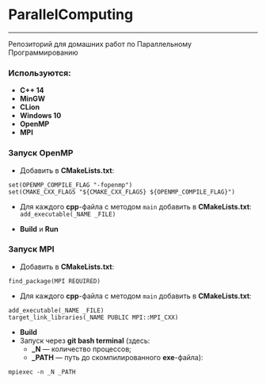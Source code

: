 # ParallelComputing

***

Репозиторий для домашних работ по Параллельному Программированию

### Используются:
- **С++ 14**
- **MinGW**
- **CLion**
- **Windows 10**
- **OpenMP**
- **MPI**

### Запуск OpenMP
- Добавить в **CMakeLists.txt**:
```
set(OPENMP_COMPILE_FLAG "-fopenmp")
set(CMAKE_CXX_FLAGS "${CMAKE_CXX_FLAGS} ${OPENMP_COMPILE_FLAG}")
```

- Для каждого **cpp**-файла с методом `main` добавить в **CMakeLists.txt**:
```add_executable(_NAME _FILE)```

- **Build** и **Run**

### Запуск MPI
- Добавить в **CMakeLists.txt**:
```
find_package(MPI REQUIRED)
```

- Для каждого **cpp**-файла с методом `main` добавить в **CMakeLists.txt**:
```
add_executable(_NAME _FILE)
target_link_libraries(_NAME PUBLIC MPI::MPI_CXX)
```

- **Build**
- Запуск через **git bash terminal** (здесь:
  - **_N** — количество процессов;
  - **_PATH** — путь до скомпилированного **exe**-файла):

```
mpiexec -n _N _PATH
```
